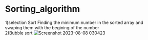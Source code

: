 # Sorting_algorithm
1)selection Sort
Finding the minimum number in the sorted array and swaping them with the begining of the number 
<br/>
2)Bubble sort
![Screenshot 2023-08-08 030423](https://github.com/technoboy100/Sorting_algorithm/assets/81621863/c53af598-3c40-489b-b14f-ada2f8ecdb50)
